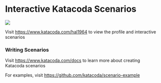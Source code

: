 # Interactive Katacoda Scenarios

[![](http://shields.katacoda.com/katacoda/hal1964/count.svg)](https://www.katacoda.com/hal1964 "Get your profile on Katacoda.com")

Visit https://www.katacoda.com/hal1964 to view the profile and interactive scenarios

### Writing Scenarios
Visit https://www.katacoda.com/docs to learn more about creating Katacoda scenarios

For examples, visit https://github.com/katacoda/scenario-example
